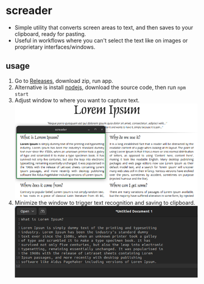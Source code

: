 # screader
- Simple utility that converts screen areas to text, and then saves to your clipboard, ready for pasting. 
- Useful in workflows where you can't select the text like on images or proprietary interfaces/windows.

## usage
1. Go to [Releases](https://github.com/natzcam/screader/releases), download zip, run app.
2. Alternative is install [nodejs](https://nodejs.org/en/download), download the source code, then run `npm start`
3. Adjust window to where you want to capture text.
![demo1](demo/demo1.png)
4. Minimize the window to trigger text recognition and saving to clipboard.
![demo2](demo/demo2.png)
